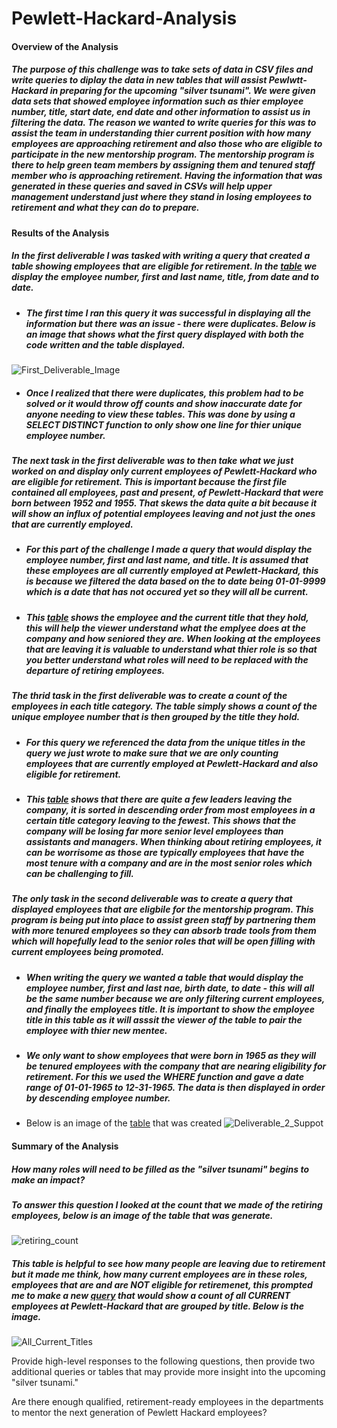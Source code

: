 # Pewlett-Hackard-Analysis

#### Overview of the Analysis 

##### The purpose of this challenge was to take sets of data in CSV files and write queries to diplay the data in new tables that will assist Pewlwtt-Hackard in preparing for the upcoming "silver tsunami". We were given data sets that showed employee information such as thier employee number, title, start date, end date and other information to assist us in filtering the data. The reason we wanted to write queries for this was to assist the team in understanding thier current position with how many employees are approaching retirement and also those who are eligible to participate in the new mentorship program. The mentorship program is there to help green team members by assigning them and tenured staff member who is approaching retirement. Having the information that was generated in these queries and saved in CSVs will help upper management understand just where they stand in losing employees to retirement and what they can do to prepare.

#### Results of the Analysis 

##### In the first deliverable I was tasked with writing a query that created a table showing employees that are eligible for retirement. In the [table](https://github.com/walzfran/Pewlett-Hackard-Analysis/blob/main/Data/retirement_titles.csv) we display the employee number, first and last name, title, from date and to date. 
* ##### The first time I ran this query it was successful in displaying all the information but there was an issue - there were duplicates. Below is an image that shows what the first query displayed with both the code written and the table displayed. 

![First_Deliverable_Image](https://github.com/walzfran/Pewlett-Hackard-Analysis/blob/main/First_Deliverable_Image.png)

* ##### Once I realized that there were duplicates, this problem had to be solved or it would throw off counts and show inaccurate date for anyone needing to view these tables. This was done by using a SELECT DISTINCT function to only show one line for thier unique employee number. 

##### The next task in the first deliverable was to then take what we just worked on and display only current employees of Pewlett-Hackard who are eligible for retirement. This is important because the first file contained all employees, past and present, of Pewlett-Hackard that were born between 1952 and 1955. That skews the data quite a bit because it will show an influx of potential employees leaving and not just the ones that are currently employed. 
* ##### For this part of the challenge I made a query that would display the employee number, first and last name, and title. It is assumed that these employees are all currently employed at Pewlett-Hackard, this is because we filtered the data based on the to date being 01-01-9999 which is a date that has not occured yet so they will all be current. 
* ##### This [table](https://github.com/walzfran/Pewlett-Hackard-Analysis/blob/main/Data/unique_titles.csv) shows the employee and the current title that they hold, this will help the viewer understand what the emplyee does at the company and how seniored they are. When looking at the employees that are leaving it is valuable to understand what thier role is so that you better understand what roles will need to be replaced with the departure of retiring employees. 

##### The thrid task in the first deliverable was to create a count of the employees in each title category. The table simply shows a count of the unique employee number that is then grouped by the title they hold. 
* ##### For this query we referenced the data from the unique titles in the query we just wrote to make sure that we are only counting employees that are currently employed at Pewlett-Hackard and also eligible for retirement.
* ##### This [table](https://github.com/walzfran/Pewlett-Hackard-Analysis/blob/main/Data/retiring_titles.csv) shows that there are quite a few leaders leaving the company, it is sorted in descending order from most employees in a certain title category leaving to the fewest. This shows that the company will be losing far more senior level employees than assistants and managers. When thinking about retiring employees, it can be worrisome as those are typically employees that have the most tenure with a company and are in the most senior roles which can be challenging to fill. 

##### The only task in the second deliverable was to create a query that displayed employees that are eligbile for the mentorship program. This program is being put into place to assist green staff by partnering them with more tenured employees so they can absorb trade tools from them which will hopefully lead to the senior roles that will be open filling with current employees being promoted. 
* ##### When writing the query we wanted a table that would display the employee number, first and last nae, birth date, to date - this will all be the same number because we are only filtering current employees, and finally the employees title. It is important to show the employee title in this table as it will asssit the viewer of the table to pair the employee with thier new mentee. 
* ##### We only want to show employees that were born in 1965 as they will be tenured employees with the company that are nearing eligibility for retirement. For this we used the WHERE function and gave a date range of 01-01-1965 to 12-31-1965. The data is then displayed in order by descending employee number. 
* Below is an image of the [table](https://github.com/walzfran/Pewlett-Hackard-Analysis/blob/main/Data/mentorship_eligibility.csv) that was created 
![Deliverable_2_Suppot](https://github.com/walzfran/Pewlett-Hackard-Analysis/blob/main/mentorship_image.png)

#### Summary of the Analysis 

##### How many roles will need to be filled as the "silver tsunami" begins to make an impact?
##### To answer this question I looked at the count that we made of the retiring employees, below is an image of the table that was generate. 
![retiring_count](https://github.com/walzfran/Pewlett-Hackard-Analysis/blob/main/Retiring_titles.png)
##### This table is helpful to see how many people are leaving due to retirement but it made me think, how many current employees are in these roles, employees that are and are NOT eligible for retiremenet, this prompted me to make a new [query](https://github.com/walzfran/Pewlett-Hackard-Analysis/blob/main/Queries/support_query_1.sql) that would show a count of all CURRENT employees at Pewlett-Hackard that are grouped by title. Below is the image. 
![All_Current_Titles](https://github.com/walzfran/Pewlett-Hackard-Analysis/blob/main/Deliverable_1_Support_Image.png)


Provide high-level responses to the following questions, then provide two additional queries or tables that may provide more insight into the upcoming "silver tsunami."

Are there enough qualified, retirement-ready employees in the departments to mentor the next generation of Pewlett Hackard employees?
